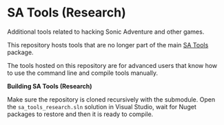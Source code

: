 # SA Tools (Research)
Additional tools related to hacking Sonic Adventure and other games. 

This repository hosts tools that are no longer part of the main [SA Tools](https://github.com/X-Hax/sa_tools) package.

The tools hosted on this repository are for advanced users that know how to use the command line and compile tools manually.

**Building SA Tools (Research)**

Make sure the repository is cloned recursively with the submodule. Open the `sa_tools_research.sln` solution in Visual Studio, wait for Nuget packages to restore and then it is ready to compile.